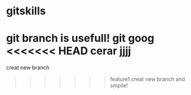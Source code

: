 # gitskills
git branch is usefull!
git goog 
<<<<<<< HEAD
cerar jjjj
=======
creat new branch
>>>>>>> feature1
creat new branch and smpile!
